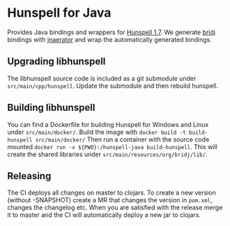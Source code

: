 # Hunspell for Java

Provides Java bindings and wrappers for [Hunspell 1.7](https://github.com/hunspell/hunspell). We generate [bridj](https://github.com/nativelibs4java/BridJ)
bindings with [jnaerator](https://github.com/nativelibs4java/JNAerator) and wrap the
automatically generated bindings. 


## Upgrading libhunspell
The libhunspell source code is included as a git submodule under `src/main/cpp/hunspell`. Update the submodule and then
rebuild hunspell. 


## Building libhunspell
You can find a Dockerfile for building Hunspell for Windows and Linux under `src/main/docker/`.
Build the image with `docker build -t build-hunspell src/main/docker/`
Then run a container with the source code mounted `docker run -v ${PWD}:/hunspell-java build-hunspell`. This will create
the shared libraries under `src/main/resources/org/bridj/lib/`.


## Releasing
The CI deploys all changes on master to clojars. To create a new version (without -SNAPSHOT) create a MR that changes
the version in `pom.xml`, changes the changelog etc. When you are satisfied with the release merge it to master and the
CI will automatically deploy a new jar to clojars.
